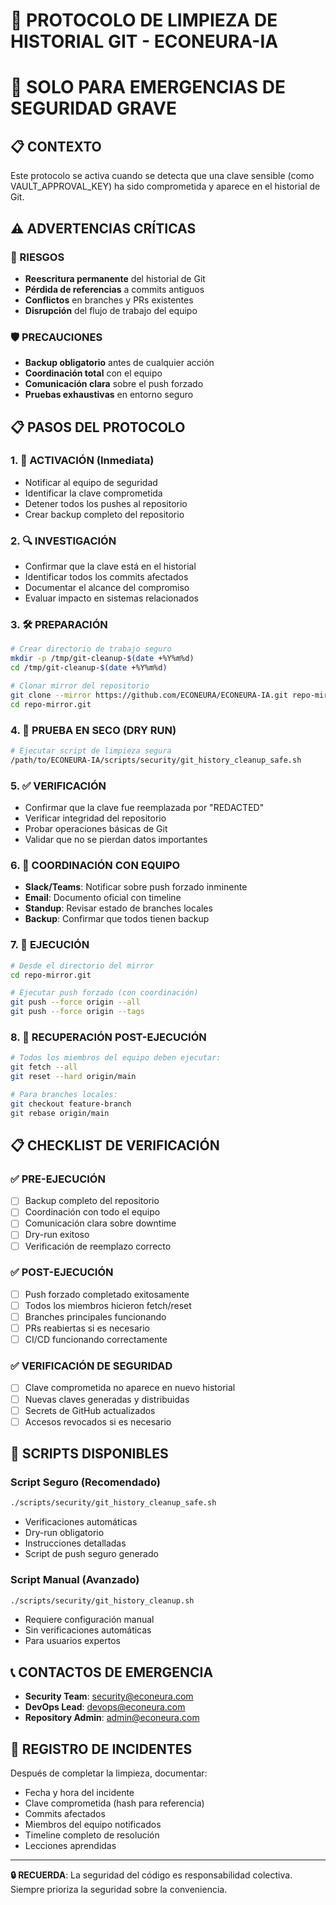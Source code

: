 # 🚨 PROTOCOLO DE LIMPIEZA DE HISTORIAL GIT - ECONEURA-IA
# 🚨 SOLO PARA EMERGENCIAS DE SEGURIDAD GRAVE

## 📋 CONTEXTO
Este protocolo se activa cuando se detecta que una clave sensible (como VAULT_APPROVAL_KEY)
ha sido comprometida y aparece en el historial de Git.

## ⚠️ ADVERTENCIAS CRÍTICAS

### 🚨 RIESGOS
- **Reescritura permanente** del historial de Git
- **Pérdida de referencias** a commits antiguos
- **Conflictos** en branches y PRs existentes
- **Disrupción** del flujo de trabajo del equipo

### 🛡️ PRECAUCIONES
- **Backup obligatorio** antes de cualquier acción
- **Coordinación total** con el equipo
- **Comunicación clara** sobre el push forzado
- **Pruebas exhaustivas** en entorno seguro

## 📋 PASOS DEL PROTOCOLO

### 1. 📢 ACTIVACIÓN (Inmediata)
- Notificar al equipo de seguridad
- Identificar la clave comprometida
- Detener todos los pushes al repositorio
- Crear backup completo del repositorio

### 2. 🔍 INVESTIGACIÓN
- Confirmar que la clave está en el historial
- Identificar todos los commits afectados
- Documentar el alcance del compromiso
- Evaluar impacto en sistemas relacionados

### 3. 🛠️ PREPARACIÓN
```bash
# Crear directorio de trabajo seguro
mkdir -p /tmp/git-cleanup-$(date +%Y%m%d)
cd /tmp/git-cleanup-$(date +%Y%m%d)

# Clonar mirror del repositorio
git clone --mirror https://github.com/ECONEURA/ECONEURA-IA.git repo-mirror.git
cd repo-mirror.git
```

### 4. 🧪 PRUEBA EN SECO (DRY RUN)
```bash
# Ejecutar script de limpieza segura
/path/to/ECONEURA-IA/scripts/security/git_history_cleanup_safe.sh
```

### 5. ✅ VERIFICACIÓN
- Confirmar que la clave fue reemplazada por "REDACTED"
- Verificar integridad del repositorio
- Probar operaciones básicas de Git
- Validar que no se pierdan datos importantes

### 6. 📢 COORDINACIÓN CON EQUIPO
- **Slack/Teams**: Notificar sobre push forzado inminente
- **Email**: Documento oficial con timeline
- **Standup**: Revisar estado de branches locales
- **Backup**: Confirmar que todos tienen backup

### 7. 🚀 EJECUCIÓN
```bash
# Desde el directorio del mirror
cd repo-mirror.git

# Ejecutar push forzado (con coordinación)
git push --force origin --all
git push --force origin --tags
```

### 8. 🔄 RECUPERACIÓN POST-EJECUCIÓN
```bash
# Todos los miembros del equipo deben ejecutar:
git fetch --all
git reset --hard origin/main

# Para branches locales:
git checkout feature-branch
git rebase origin/main
```

## 📋 CHECKLIST DE VERIFICACIÓN

### ✅ PRE-EJECUCIÓN
- [ ] Backup completo del repositorio
- [ ] Coordinación con todo el equipo
- [ ] Comunicación clara sobre downtime
- [ ] Dry-run exitoso
- [ ] Verificación de reemplazo correcto

### ✅ POST-EJECUCIÓN
- [ ] Push forzado completado exitosamente
- [ ] Todos los miembros hicieron fetch/reset
- [ ] Branches principales funcionando
- [ ] PRs reabiertas si es necesario
- [ ] CI/CD funcionando correctamente

### ✅ VERIFICACIÓN DE SEGURIDAD
- [ ] Clave comprometida no aparece en nuevo historial
- [ ] Nuevas claves generadas y distribuidas
- [ ] Secrets de GitHub actualizados
- [ ] Accesos revocados si es necesario

## 🔧 SCRIPTS DISPONIBLES

### Script Seguro (Recomendado)
```bash
./scripts/security/git_history_cleanup_safe.sh
```
- Verificaciones automáticas
- Dry-run obligatorio
- Instrucciones detalladas
- Script de push seguro generado

### Script Manual (Avanzado)
```bash
./scripts/security/git_history_cleanup.sh
```
- Requiere configuración manual
- Sin verificaciones automáticas
- Para usuarios expertos

## 📞 CONTACTOS DE EMERGENCIA

- **Security Team**: security@econeura.com
- **DevOps Lead**: devops@econeura.com
- **Repository Admin**: admin@econeura.com

## 📝 REGISTRO DE INCIDENTES

Después de completar la limpieza, documentar:
- Fecha y hora del incidente
- Clave comprometida (hash para referencia)
- Commits afectados
- Miembros del equipo notificados
- Timeline completo de resolución
- Lecciones aprendidas

---

**🔒 RECUERDA**: La seguridad del código es responsabilidad colectiva.
Siempre prioriza la seguridad sobre la conveniencia.
